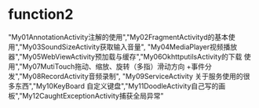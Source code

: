 # function2
"My01AnnotationActivity注解的使用","My02FragmentActivityd的基本使用","My03SoundSizeActivity获取输入音量",              "My04MediaPlayer视频播放器","My05WebViewActivity预加载与缓存","My06OkhttputilsActivity的下载 使用","My07MutiTouch拖动、缩放、旋转（多指）滑动方向 +事件分发","My08RecordActivity音频录制",      "My09ServiceActivity 关于服务使用的很多东西","My10KeyBoard 自定义键盘","My11DoodleActivity自己写的画板","My12CaughtExceptionActivity捕获全局异常"
